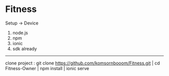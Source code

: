 # Fitness
Setup → Device
 1. node.js
 2. npm
 3. ionic
 4. sdk
 already
 ----------------------
 clone project : git clone https://github.com/komsornbooom/Fitness.git |
cd Fitness-Owner |
npm install |
ionic serve
